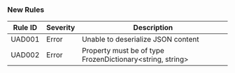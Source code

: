 ### New Rules

| Rule ID | Severity | Description                                               |
|---------|----------|-----------------------------------------------------------|
| UAD001  | Error    | Unable to deserialize JSON content                        |
| UAD002  | Error    | Property must be of type FrozenDictionary<string, string> |

